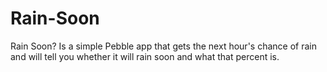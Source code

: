 # Rain-Soon
Rain Soon? Is a simple Pebble app that gets the next hour's chance of rain and will tell you whether it will rain soon and what that percent is.
